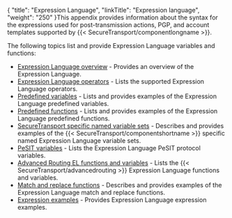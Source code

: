 {
    "title": "Expression Language",
    "linkTitle": "Expression language",
    "weight": "250"
}This appendix provides information about the syntax for the expressions used for post-transmission actions, PGP, and account templates supported by {{< SecureTransport/componentlongname  >}}.

The following topics list and provide Expression Language variables and functions:

-   [Expression Language overview](r_st_expressionlanguageoverview) - Provides an overview of the Expression Language.
-   [Expression Language operators](r_st_expressionlanguageoperators) - Lists the supported Expression Language operators.
-   [Predefined variables](r_st_expressionlanguagepredefinedvariables) - Lists and provides examples of the Expression Language predefined variables.
-   [Predefined functions](r_st_expressionlanguagepredefinedfunctions) - Lists and provides examples of the Expression Language predefined functions.
-   [SecureTransport specific named variable sets](r_st_expressionlanguagestspecificnamedvariablesets) - Describes and provides examples of the {{< SecureTransport/componentshortname >}} specific named Expression Language variable sets.
-   [PeSIT variables](r_st_expressionlanguagepesitvariables) - Lists the Expression Language PeSIT protocol variables.
-   [Advanced Routing EL functions and variables](r_st_advanced_routing_expressions) - Lists the {{< SecureTransport/advancedrouting >}} Expression Language functions and variables.
-   [Match and replace functions](r_st_expressionlanguagematchreplacefunctions) - Describes and provides examples of the Expression Language match and replace functions.
-   [Expression examples](r_st_expressionlanguageexamples) - Provides Expression Language expression examples.
